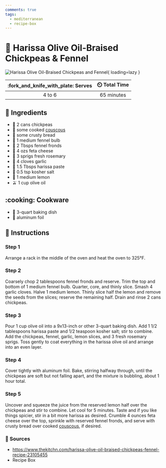 ```yaml
---
comments: true
tags:
  - mediterranean
  - recipe-box
---
```

# :stew: Harissa Olive Oil-Braised Chickpeas & Fennel

![Harissa Olive Oil-Braised Chickpeas and Fennel][1]{ loading=lazy }

| :fork_and_knife_with_plate: Serves | :timer_clock: Total Time |
|:------:|:----------:|
| 4 to 6 | 65 minutes |

## :salt: Ingredients

- :canned_food: 2 cans chickpeas
- :rice: some cooked [couscous][2]
- :bread: some crusty bread
- :garlic: 1 medium fennel bulb
- :herb: 2 Tbsps fennel fronds
- :cheese: 4 ozs feta cheese
- :seedling: 3 sprigs fresh rosemary
- :garlic: 4 cloves garlic
- :tomato: 1.5 Tbsps harissa paste
- :salt: 0.5 tsp kosher salt
- :lemon: 1 medium lemon
- :olive: 1 cup olive oil

## :cooking: Cookware

- :shallow_pan_of_food: 3-quart baking dish
- :burrito: aluminum foil

## :pencil: Instructions

### Step 1

Arrange a rack in the middle of the oven and heat the oven to 325°F.

### Step 2

Coarsely chop 2 tablespoons fennel fronds and reserve. Trim the top and bottom of 1 medium fennel bulb. Quarter, core,
and thinly slice. Smash 4 garlic cloves. Halve 1 medium lemon. Thinly slice half the lemon and remove the seeds from
the slices; reserve the remaining half. Drain and rinse 2 cans chickpeas.

### Step 3

Pour 1 cup olive oil into a 9x13-inch or other 3-quart baking dish. Add 1 1/2 tablespoons harissa paste and 1/2
teaspoon kosher salt; stir to combine. Add the chickpeas, fennel, garlic, lemon slices, and 3 fresh rosemary sprigs.
Toss gently to coat everything in the harissa olive oil and arrange into an even layer.

### Step 4

Cover tightly with aluminum foil. Bake, stirring halfway through, until the chickpeas are soft but not falling apart,
and the mixture is bubbling, about 1 hour total.

### Step 5

Uncover and squeeze the juice from the reserved lemon half over the chickpeas and stir to combine. Let cool for 5
minutes. Taste and if you like things spicier, stir in a bit more harissa as desired. Crumble 4 ounces feta cheese
over the top, sprinkle with reserved fennel fronds, and serve with crusty bread over cooked [couscous][2], if desired.

### :link: Sources

- <https://www.thekitchn.com/harissa-olive-oil-braised-chickpeas-fennel-recipe-23105455>
- Recipe Box

[1]: <../assets/images/harissa-olive-oil-braised-chickpeas-and-fennel.png>
[2]: <../sides/couscous.md>
